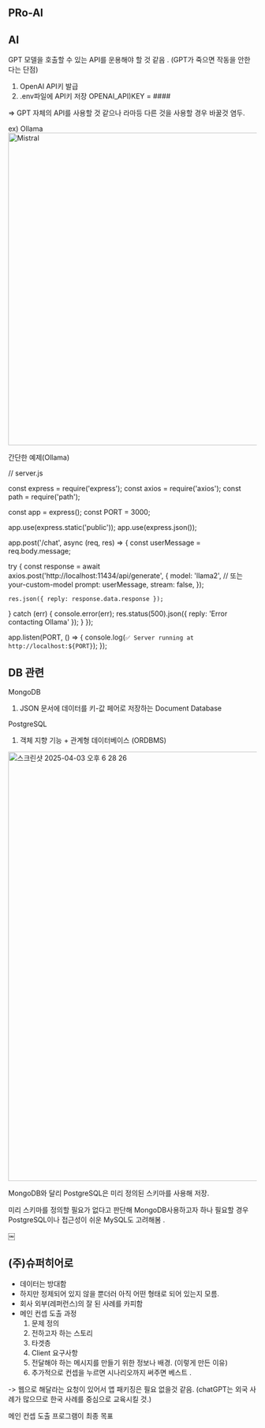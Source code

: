<h2>PRo-AI</h2>

## AI
 GPT 모델을 호출할 수 있는 API를 운용해야 할 것 같음 .
(GPT가 죽으면 작동을 안한다는 단점) 
1. OpenAI API키 발급
2. .env파일에 API키 저장
	OPENAI_API)KEY = ####

=> GPT 자체의 API를 사용할 것 같으나 라마등 다른 것을 사용할 경우 바꿀것 염두.

ex) Ollama
<img width="634" alt="Mistral" src="https://github.com/user-attachments/assets/8eaa8340-a904-4c68-afc0-c5a89cbe6052" />


간단한 예제(Ollama)

// server.js

const express = require('express');
const axios = require('axios');
const path = require('path');

const app = express();
const PORT = 3000;

app.use(express.static('public'));
app.use(express.json());

app.post('/chat', async (req, res) => {
  const userMessage = req.body.message;

  try {
    const response = await axios.post('http://localhost:11434/api/generate', {
      model: 'llama2', // 또는 your-custom-model
      prompt: userMessage,
      stream: false,
    });

    res.json({ reply: response.data.response });
  } catch (err) {
    console.error(err);
    res.status(500).json({ reply: 'Error contacting Ollama' });
  }
});

app.listen(PORT, () => {
  console.log(`✅ Server running at http://localhost:${PORT}`);
});


## DB 관련
MongoDB 
1. JSON 문서에 데이터를 키-값 페어로 저장하는 Document Database


PostgreSQL
1. 객체 지향 기능 + 관계형 데이터베이스 (ORDBMS)

<img width="871" alt="스크린샷 2025-04-03 오후 6 28 26" src="https://github.com/user-attachments/assets/3218d263-8d23-473d-b7c0-471f971e1580" />


MongoDB와 달리 PostgreSQL은 미리 정의된 스키마를 사용해 저장.

미리 스키마를 정의할 필요가 없다고 판단해 MongoDB사용하고자 하나
필요할 경우 PostgreSQL이나 접근성이 쉬운 MySQL도 고려해봄 .

￼
## (주)슈퍼히어로
- 데이터는 방대함
- 하지만 정제되어 있지 않을 뿐더러 아직 어떤 형태로 되어 있는지 모름.
- 회사 외부(레퍼런스)의 잘 된 사례를 카피함
- 메인 컨셉 도출 과정
    1. 문제 정의
    2. 전하고자 하는 스토리
    3. 타겟층
    4. Client 요구사항
    5. 전달해야 하는 메시지를 만들기 위한 정보나 배경. (이렇게 만든 이유)
    6. 추가적으로 컨셉을 누르면 시나리오까지 써주면 베스트 .

-> 웹으로 해달라는 요청이 있어서 앱 패키징은 필요 없을것 같음.
(chatGPT는 외국 사례가 많으므로 한국 사례를 중심으로 교육시킬 것.)

메인 컨셉 도출 프로그램이 최종 목표

